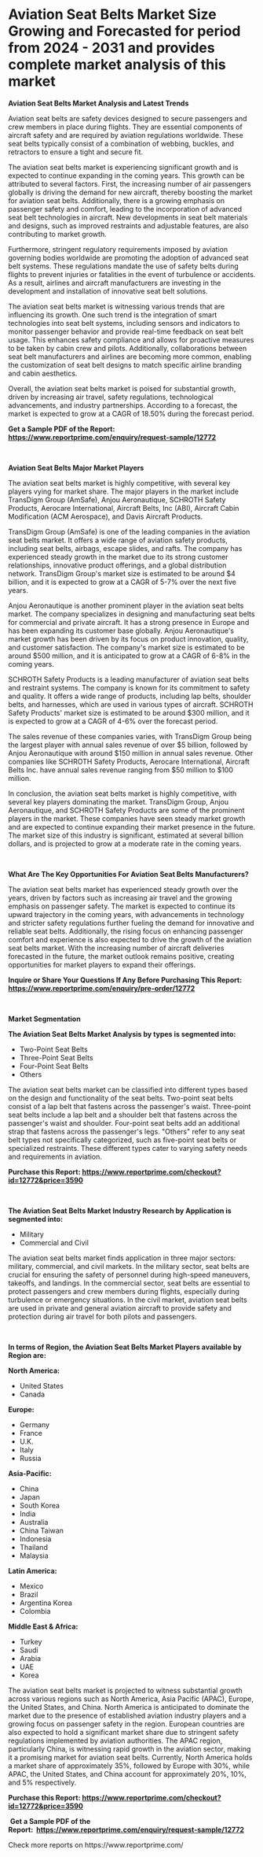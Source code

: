 <p><h1>Aviation Seat Belts Market Size Growing and Forecasted for period from 2024 - 2031 and provides complete market analysis of this market</h1></p><p><strong>Aviation Seat Belts Market Analysis and Latest Trends</strong></p>
<p><p>Aviation seat belts are safety devices designed to secure passengers and crew members in place during flights. They are essential components of aircraft safety and are required by aviation regulations worldwide. These seat belts typically consist of a combination of webbing, buckles, and retractors to ensure a tight and secure fit.</p><p>The aviation seat belts market is experiencing significant growth and is expected to continue expanding in the coming years. This growth can be attributed to several factors. First, the increasing number of air passengers globally is driving the demand for new aircraft, thereby boosting the market for aviation seat belts. Additionally, there is a growing emphasis on passenger safety and comfort, leading to the incorporation of advanced seat belt technologies in aircraft. New developments in seat belt materials and designs, such as improved restraints and adjustable features, are also contributing to market growth.</p><p>Furthermore, stringent regulatory requirements imposed by aviation governing bodies worldwide are promoting the adoption of advanced seat belt systems. These regulations mandate the use of safety belts during flights to prevent injuries or fatalities in the event of turbulence or accidents. As a result, airlines and aircraft manufacturers are investing in the development and installation of innovative seat belt solutions.</p><p>The aviation seat belts market is witnessing various trends that are influencing its growth. One such trend is the integration of smart technologies into seat belt systems, including sensors and indicators to monitor passenger behavior and provide real-time feedback on seat belt usage. This enhances safety compliance and allows for proactive measures to be taken by cabin crew and pilots. Additionally, collaborations between seat belt manufacturers and airlines are becoming more common, enabling the customization of seat belt designs to match specific airline branding and cabin aesthetics.</p><p>Overall, the aviation seat belts market is poised for substantial growth, driven by increasing air travel, safety regulations, technological advancements, and industry partnerships. According to a forecast, the market is expected to grow at a CAGR of 18.50% during the forecast period.</p></p>
<p><strong>Get a Sample PDF of the Report:&nbsp; <a href="https://www.reportprime.com/enquiry/request-sample/12772">https://www.reportprime.com/enquiry/request-sample/12772</a></strong></p>
<p>&nbsp;</p>
<p><strong>Aviation Seat Belts Major Market Players</strong></p>
<p><p>The aviation seat belts market is highly competitive, with several key players vying for market share. The major players in the market include TransDigm Group (AmSafe), Anjou Aeronautique, SCHROTH Safety Products, Aerocare International, Aircraft Belts, Inc (ABI), Aircraft Cabin Modification (ACM Aerospace), and Davis Aircraft Products.</p><p>TransDigm Group (AmSafe) is one of the leading companies in the aviation seat belts market. It offers a wide range of aviation safety products, including seat belts, airbags, escape slides, and rafts. The company has experienced steady growth in the market due to its strong customer relationships, innovative product offerings, and a global distribution network. TransDigm Group's market size is estimated to be around $4 billion, and it is expected to grow at a CAGR of 5-7% over the next five years.</p><p>Anjou Aeronautique is another prominent player in the aviation seat belts market. The company specializes in designing and manufacturing seat belts for commercial and private aircraft. It has a strong presence in Europe and has been expanding its customer base globally. Anjou Aeronautique's market growth has been driven by its focus on product innovation, quality, and customer satisfaction. The company's market size is estimated to be around $500 million, and it is anticipated to grow at a CAGR of 6-8% in the coming years.</p><p>SCHROTH Safety Products is a leading manufacturer of aviation seat belts and restraint systems. The company is known for its commitment to safety and quality. It offers a wide range of products, including lap belts, shoulder belts, and harnesses, which are used in various types of aircraft. SCHROTH Safety Products' market size is estimated to be around $300 million, and it is expected to grow at a CAGR of 4-6% over the forecast period.</p><p>The sales revenue of these companies varies, with TransDigm Group being the largest player with annual sales revenue of over $5 billion, followed by Anjou Aeronautique with around $150 million in annual sales revenue. Other companies like SCHROTH Safety Products, Aerocare International, Aircraft Belts Inc. have annual sales revenue ranging from $50 million to $100 million.</p><p>In conclusion, the aviation seat belts market is highly competitive, with several key players dominating the market. TransDigm Group, Anjou Aeronautique, and SCHROTH Safety Products are some of the prominent players in the market. These companies have seen steady market growth and are expected to continue expanding their market presence in the future. The market size of this industry is significant, estimated at several billion dollars, and is projected to grow at a moderate rate in the coming years.</p></p>
<p>&nbsp;</p>
<p><strong>What Are The Key Opportunities For Aviation Seat Belts Manufacturers?</strong></p>
<p><p>The aviation seat belts market has experienced steady growth over the years, driven by factors such as increasing air travel and the growing emphasis on passenger safety. The market is expected to continue its upward trajectory in the coming years, with advancements in technology and stricter safety regulations further fueling the demand for innovative and reliable seat belts. Additionally, the rising focus on enhancing passenger comfort and experience is also expected to drive the growth of the aviation seat belts market. With the increasing number of aircraft deliveries forecasted in the future, the market outlook remains positive, creating opportunities for market players to expand their offerings.</p></p>
<p><strong>Inquire or Share Your Questions If Any Before Purchasing This Report: <a href="https://www.reportprime.com/enquiry/pre-order/12772">https://www.reportprime.com/enquiry/pre-order/12772</a></strong></p>
<p>&nbsp;</p>
<p><strong>Market Segmentation</strong></p>
<p><strong>The Aviation Seat Belts Market Analysis by types is segmented into:</strong></p>
<p><ul><li>Two-Point Seat Belts</li><li>Three-Point Seat Belts</li><li>Four-Point Seat Belts</li><li>Others</li></ul></p>
<p><p>The aviation seat belts market can be classified into different types based on the design and functionality of the seat belts. Two-point seat belts consist of a lap belt that fastens across the passenger's waist. Three-point seat belts include a lap belt and a shoulder belt that fastens across the passenger's waist and shoulder. Four-point seat belts add an additional strap that fastens across the passenger's legs. "Others" refer to any seat belt types not specifically categorized, such as five-point seat belts or specialized restraints. These different types cater to varying safety needs and requirements in aviation.</p></p>
<p><strong>Purchase this Report:&nbsp;<a href="https://www.reportprime.com/checkout?id=12772&price=3590">https://www.reportprime.com/checkout?id=12772&price=3590</a></strong></p>
<p>&nbsp;</p>
<p><strong>The Aviation Seat Belts Market Industry Research by Application is segmented into:</strong></p>
<p><ul><li>Military</li><li>Commercial and Civil</li></ul></p>
<p><p>The aviation seat belts market finds application in three major sectors: military, commercial, and civil markets. In the military sector, seat belts are crucial for ensuring the safety of personnel during high-speed maneuvers, takeoffs, and landings. In the commercial sector, seat belts are essential to protect passengers and crew members during flights, especially during turbulence or emergency situations. In the civil market, aviation seat belts are used in private and general aviation aircraft to provide safety and protection during air travel for both pilots and passengers.</p></p>
<p>&nbsp;</p>
<p><strong>In terms of Region, the Aviation Seat Belts Market Players available by Region are:</strong></p>
<p>
    <p> <strong> North America: </strong>
        <ul>
            <li>United States</li>
            <li>Canada</li>
        </ul>
        </p> 
    <p> <strong> Europe: </strong>
        <ul>
            <li>Germany</li>
            <li>France</li>
            <li>U.K.</li>
            <li>Italy</li>
            <li>Russia</li>
        </ul>
        </p> 
    <p> <strong> Asia-Pacific: </strong>
        <ul>
            <li>China</li>
            <li>Japan</li>
            <li>South Korea</li>
            <li>India</li>
            <li>Australia</li>
            <li>China Taiwan</li>
            <li>Indonesia</li>
            <li>Thailand</li>
            <li>Malaysia</li>
        </ul>
        </p> 
    <p> <strong> Latin America: </strong>
        <ul>
            <li>Mexico</li>
            <li>Brazil</li>
            <li>Argentina Korea</li>
            <li>Colombia</li>
        </ul>
        </p> 
    <p> <strong> Middle East & Africa: </strong>
        <ul>
            <li>Turkey</li>
            <li>Saudi</li>
            <li>Arabia</li>
            <li>UAE</li>
            <li>Korea</li>
        </ul>
    </p>
    </p>
<p><p>The aviation seat belts market is projected to witness substantial growth across various regions such as North America, Asia Pacific (APAC), Europe, the United States, and China. North America is anticipated to dominate the market due to the presence of established aviation industry players and a growing focus on passenger safety in the region. European countries are also expected to hold a significant market share due to stringent safety regulations implemented by aviation authorities. The APAC region, particularly China, is witnessing rapid growth in the aviation sector, making it a promising market for aviation seat belts. Currently, North America holds a market share of approximately 35%, followed by Europe with 30%, while APAC, the United States, and China account for approximately 20%, 10%, and 5% respectively.</p></p>
<p><strong>Purchase this Report: <a href="https://www.reportprime.com/checkout?id=12772&price=3590">https://www.reportprime.com/checkout?id=12772&price=3590</a></strong></p>
<p>&nbsp;<strong>Get a Sample PDF of the Report:&nbsp;&nbsp;<a href="https://www.reportprime.com/enquiry/request-sample/12772">https://www.reportprime.com/enquiry/request-sample/12772</a></strong></p>
<p><strong></strong></p>
<p>Check more reports on https://www.reportprime.com/</p>